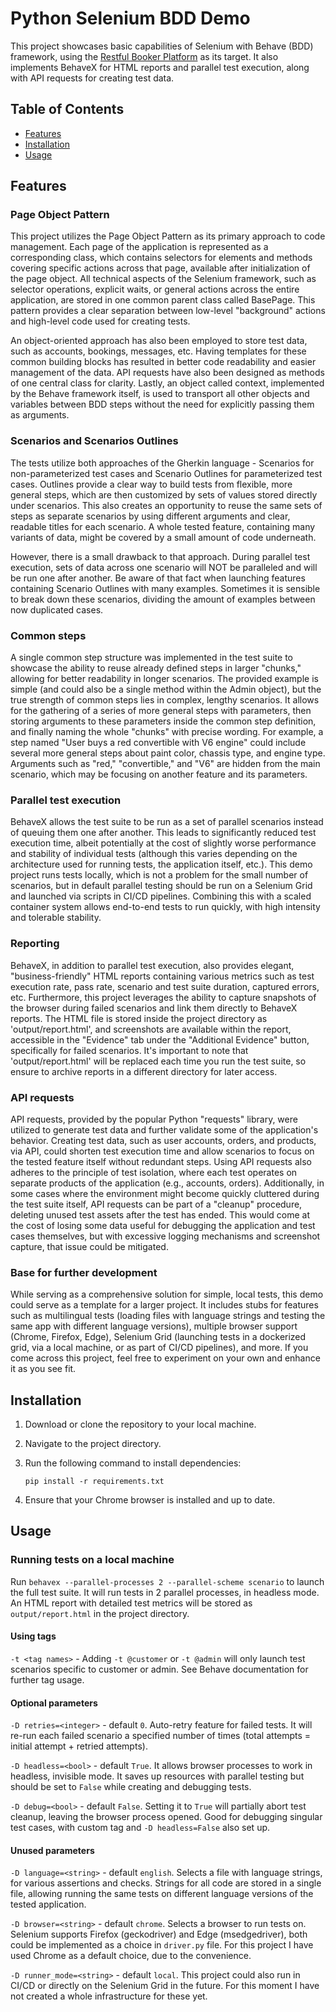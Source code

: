 # Python Selenium BDD Demo
This project showcases basic capabilities of Selenium with Behave (BDD) framework, using the [Restful Booker Platform](https://automationintesting.online/) as its target. It also implements BehaveX for HTML reports and parallel test execution, along with API requests for creating test data.

## Table of Contents
- [Features](#features)
- [Installation](#installation)
- [Usage](#usage)

## Features

### Page Object Pattern
This project utilizes the Page Object Pattern as its primary approach to code management. Each page of the application is represented as a corresponding class, which contains selectors for elements and methods covering specific actions across that page, available after initialization of the page object. All technical aspects of the Selenium framework, such as selector operations, explicit waits, or general actions across the entire application, are stored in one common parent class called BasePage. This pattern provides a clear separation between low-level "background" actions and high-level code used for creating tests.

An object-oriented approach has also been employed to store test data, such as accounts, bookings, messages, etc. Having templates for these common building blocks has resulted in better code readability and easier management of the data. API requests have also been designed as methods of one central class for clarity. Lastly, an object called context, implemented by the Behave framework itself, is used to transport all other objects and variables between BDD steps without the need for explicitly passing them as arguments.

### Scenarios and Scenarios Outlines
The tests utilize both approaches of the Gherkin language - Scenarios for non-parameterized test cases and Scenario Outlines for parameterized test cases. Outlines provide a clear way to build tests from flexible, more general steps, which are then customized by sets of values stored directly under scenarios. This also creates an opportunity to reuse the same sets of steps as separate scenarios by using different arguments and clear, readable titles for each scenario. A whole tested feature, containing many variants of data, might be covered by a small amount of code underneath.

However, there is a small drawback to that approach. During parallel test execution, sets of data across one scenario will NOT be paralleled and will be run one after another. Be aware of that fact when launching features containing Scenario Outlines with many examples. Sometimes it is sensible to break down these scenarios, dividing the amount of examples between now duplicated cases.

### Common steps
A single common step structure was implemented in the test suite to showcase the ability to reuse already defined steps in larger "chunks," allowing for better readability in longer scenarios. The provided example is simple (and could also be a single method within the Admin object), but the true strength of common steps lies in complex, lengthy scenarios. It allows for the gathering of a series of more general steps with parameters, then storing arguments to these parameters inside the common step definition, and finally naming the whole "chunks" with precise wording. For example, a step named "User buys a red convertible with V6 engine" could include several more general steps about paint color, chassis type, and engine type. Arguments such as "red," "convertible," and "V6" are hidden from the main scenario, which may be focusing on another feature and its parameters.

### Parallel test execution
BehaveX allows the test suite to be run as a set of parallel scenarios instead of queuing them one after another. This leads to significantly reduced test execution time, albeit potentially at the cost of slightly worse performance and stability of individual tests (although this varies depending on the architecture used for running tests, the application itself, etc.). This demo project runs tests locally, which is not a problem for the small number of scenarios, but in default parallel testing should be run on a Selenium Grid and launched via scripts in CI/CD pipelines. Combining this with a scaled container system allows end-to-end tests to run quickly, with high intensity and tolerable stability.

### Reporting
BehaveX, in addition to parallel test execution, also provides elegant, "business-friendly" HTML reports containing various metrics such as test execution rate, pass rate, scenario and test suite duration, captured errors, etc. Furthermore, this project leverages the ability to capture snapshots of the browser during failed scenarios and link them directly to BehaveX reports. The HTML file is stored inside the project directory as 'output/report.html', and screenshots are available within the report, accessible in the "Evidence" tab under the "Additional Evidence" button, specifically for failed scenarios. It's important to note that 'output/report.html' will be replaced each time you run the test suite, so ensure to archive reports in a different directory for later access.

### API requests
API requests, provided by the popular Python "requests" library, were utilized to generate test data and further validate some of the application's behavior. Creating test data, such as user accounts, orders, and products, via API, could shorten test execution time and allow scenarios to focus on the tested feature itself without redundant steps. Using API requests also adheres to the principle of test isolation, where each test operates on separate products of the application (e.g., accounts, orders). Additionally, in some cases where the environment might become quickly cluttered during the test suite itself, API requests can be part of a "cleanup" procedure, deleting unused test assets after the test has ended. This would come at the cost of losing some data useful for debugging the application and test cases themselves, but with excessive logging mechanisms and screenshot capture, that issue could be mitigated.

### Base for further development 
While serving as a comprehensive solution for simple, local tests, this demo could serve as a template for a larger project. It includes stubs for features such as multilingual tests (loading files with language strings and testing the same app with different language versions), multiple browser support (Chrome, Firefox, Edge), Selenium Grid (launching tests in a dockerized grid, via a local machine, or as part of CI/CD pipelines), and more. If you come across this project, feel free to experiment on your own and enhance it as you see fit.

## Installation

1. Download or clone the repository to your local machine.
2. Navigate to the project directory.
3. Run the following command to install dependencies:

   ```
   pip install -r requirements.txt
   ```

4. Ensure that your Chrome browser is installed and up to date.

## Usage
### Running tests on a local machine
Run `behavex --parallel-processes 2 --parallel-scheme scenario` to launch the full test suite. It will run tests in 2 parallel processes, in headless mode. An HTML report with detailed test metrics will be stored as `output/report.html` in the project directory. 

#### Using tags
`-t <tag names>` - Adding `-t @customer` or `-t @admin` will only launch test scenarios specific to customer or admin. See Behave documentation for further tag usage.

#### Optional parameters
`-D retries=<integer>` - default `0`. Auto-retry feature for failed tests. It will re-run each failed scenario a specified number of times (total attempts = initial attempt + retried attempts).

`-D headless=<bool>` - default `True`. It allows browser processes to work in headless, invisible mode. It saves up resources with parallel testing but should be set to `False` while creating and debugging tests.

`-D debug=<bool>` - default `False`. Setting it to `True` will partially abort test cleanup, leaving the browser process opened. Good for debugging singular test cases, with custom tag and `-D headless=False` also set up.

#### Unused parameters
`-D language=<string>` - default `english`. Selects a file with language strings, for various assertions and checks. Strings for all code are stored in a single file, allowing running the same tests on different language versions of the tested application.

`-D browser=<string>` - default `chrome`. Selects a browser to run tests on. Selenium supports Firefox (geckodriver) and Edge (msedgedriver), both could be implemented as a choice in `driver.py` file. For this project I have used Chrome as a default choice, due to the convenience.

`-D runner_mode=<string>` - default `local`. This project could also run in CI/CD or directly on the Selenium Grid in the future. For this moment I have not created a whole infrastructure for these yet.
